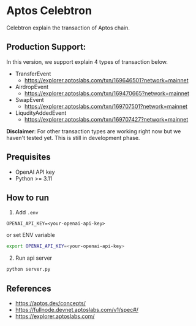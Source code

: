 # Aptos Celebtron

Celebtron explain the transaction of Aptos chain.

## Production Support:

In this version, we support explain 4 types of transaction below.

- TransferEvent
    + https://explorer.aptoslabs.com/txn/169646501?network=mainnet
- AirdropEvent
    + https://explorer.aptoslabs.com/txn/169470665?network=mainnet
- SwapEvent
    + https://explorer.aptoslabs.com/txn/169707501?network=mainnet
- LiqudityAddedEvent
    + https://explorer.aptoslabs.com/txn/169707427?network=mainnet

**Disclaimer**: For other transaction
types are working right now but we haven't tested yet. This is still in development phase.

## Prequisites

- OpenAI API key
- Python >= 3.11

## How to run

1. Add `.env`

```dotenv
OPENAI_API_KEY=<your-openai-api-key>
```

or set ENV variable

```bash
export OPENAI_API_KEY=<your-openai-api-key>
```

2. Run api server

```bash
python server.py
```

## References

- https://aptos.dev/concepts/
- https://fullnode.devnet.aptoslabs.com/v1/spec#/
- https://explorer.aptoslabs.com/
